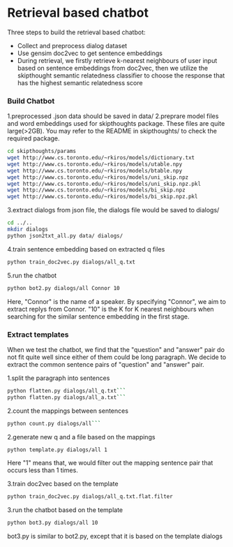 # Retrieval based chatbot

Three steps to build the retrieval based chatbot:

  - Collect and preprocess dialog dataset
  - Use gensim doc2vec to get sentence embeddings
  - During retrieval, we firstly retrieve k-nearest neighbours of user input based on sentence embeddings from doc2vec, then we utilize the skipthought semantic relatedness classifier to choose the response that has the highest semantic relatedness score

### Build Chatbot
1.preprocessed .json data should be saved in data/
2.preprare model files and word embeddings used for skipthoughts package. These files are quite large(>2GB). You may refer to the README in skipthoughts/ to check the required package.
```sh
cd skipthoughts/params
wget http://www.cs.toronto.edu/~rkiros/models/dictionary.txt
wget http://www.cs.toronto.edu/~rkiros/models/utable.npy
wget http://www.cs.toronto.edu/~rkiros/models/btable.npy
wget http://www.cs.toronto.edu/~rkiros/models/uni_skip.npz
wget http://www.cs.toronto.edu/~rkiros/models/uni_skip.npz.pkl
wget http://www.cs.toronto.edu/~rkiros/models/bi_skip.npz
wget http://www.cs.toronto.edu/~rkiros/models/bi_skip.npz.pkl
```

3.extract dialogs from json file, the dialogs file would be saved to dialogs/
```sh
cd ../..
mkdir dialogs
python json2txt_all.py data/ dialogs/
```
4.train sentence embedding based on extracted q files
```sh
python train_doc2vec.py dialogs/all_q.txt
```
5.run the chatbot
```sh
python bot2.py dialogs/all Connor 10
 ```
Here, "Connor" is the name of a speaker. By specifying "Connor", we aim to extract replys from Connor. 
"10" is the K for K nearest neighbours when searching for the similar sentence embedding in the first stage. 


### Extract templates
When we test the chatbot, we find that the "question" and "answer" pair do not fit quite well since either of them could be long paragraph. We decide to extract the common sentence pairs of "question" and "answer" pair.

1.split the paragraph into sentences
```sh
python flatten.py dialogs/all_q.txt```
python flatten.py dialogs/all_a.txt```
```
2.count the mappings between sentences
```sh
python count.py dialogs/all```
```

2.generate new q and a file based on the mappings
```sh
python template.py dialogs/all 1
```
Here "1" means that, we would filter out the mapping sentence pair that occurs less than 1 times.

3.train doc2vec based on the template
```sh
python train_doc2vec.py dialogs/all_q.txt.flat.filter
```
3.run the chatbot based on the template
```sh
python bot3.py dialogs/all 10
```
bot3.py is similar to bot2.py, except that it is based on the template dialogs













